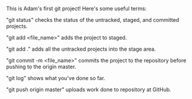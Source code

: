 This is Adam's first git project!
Here's some useful terms:

"git status" checks the status of the untracked, staged, and committed projects.

"git add <file_name>" adds the project to staged.

"git add ." adds all the untracked projects into the stage area. 

"git commit -m <file_name>" commits the project to the repository before
pushing to the origin master. 

"git log" shows what you've done so far.

"git push origin master" uploads work done to repository at GitHub. 
